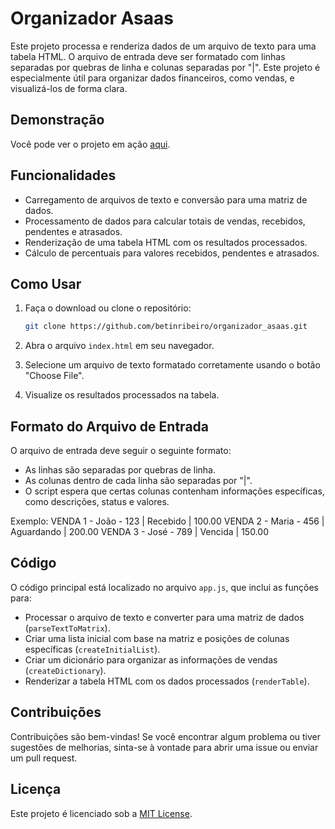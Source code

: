# Organizador Asaas

Este projeto processa e renderiza dados de um arquivo de texto para uma tabela HTML. O arquivo de entrada deve ser formatado com linhas separadas por quebras de linha e colunas separadas por "|". Este projeto é especialmente útil para organizar dados financeiros, como vendas, e visualizá-los de forma clara.

## Demonstração

Você pode ver o projeto em ação [aqui](https://betinribeiro.github.io/organizador_asaas).

## Funcionalidades

- Carregamento de arquivos de texto e conversão para uma matriz de dados.
- Processamento de dados para calcular totais de vendas, recebidos, pendentes e atrasados.
- Renderização de uma tabela HTML com os resultados processados.
- Cálculo de percentuais para valores recebidos, pendentes e atrasados.

## Como Usar

1. Faça o download ou clone o repositório:
    ```bash
    git clone https://github.com/betinribeiro/organizador_asaas.git
    ```

2. Abra o arquivo `index.html` em seu navegador.

3. Selecione um arquivo de texto formatado corretamente usando o botão "Choose File".

4. Visualize os resultados processados na tabela.

## Formato do Arquivo de Entrada

O arquivo de entrada deve seguir o seguinte formato:

- As linhas são separadas por quebras de linha.
- As colunas dentro de cada linha são separadas por "|".
- O script espera que certas colunas contenham informações específicas, como descrições, status e valores.

Exemplo:
VENDA 1 - João - 123 | Recebido | 100.00
VENDA 2 - Maria - 456 | Aguardando | 200.00
VENDA 3 - José - 789 | Vencida | 150.00


## Código

O código principal está localizado no arquivo `app.js`, que inclui as funções para:

- Processar o arquivo de texto e converter para uma matriz de dados (`parseTextToMatrix`).
- Criar uma lista inicial com base na matriz e posições de colunas específicas (`createInitialList`).
- Criar um dicionário para organizar as informações de vendas (`createDictionary`).
- Renderizar a tabela HTML com os dados processados (`renderTable`).

## Contribuições

Contribuições são bem-vindas! Se você encontrar algum problema ou tiver sugestões de melhorias, sinta-se à vontade para abrir uma issue ou enviar um pull request.

## Licença

Este projeto é licenciado sob a [MIT License](LICENSE).
